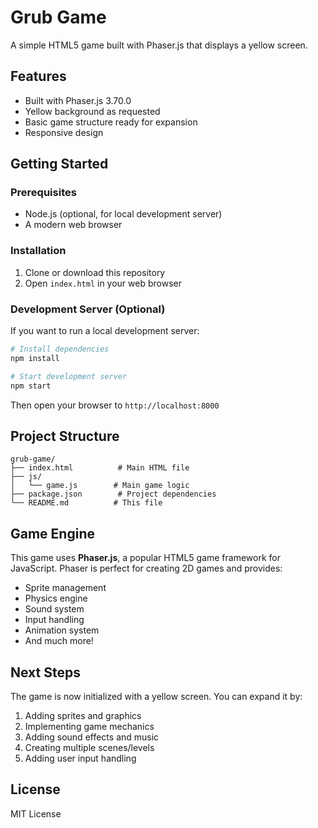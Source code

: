# Grub Game

A simple HTML5 game built with Phaser.js that displays a yellow screen.

## Features

- Built with Phaser.js 3.70.0
- Yellow background as requested
- Basic game structure ready for expansion
- Responsive design

## Getting Started

### Prerequisites

- Node.js (optional, for local development server)
- A modern web browser

### Installation

1. Clone or download this repository
2. Open `index.html` in your web browser

### Development Server (Optional)

If you want to run a local development server:

```bash
# Install dependencies
npm install

# Start development server
npm start
```

Then open your browser to `http://localhost:8000`

## Project Structure

```
grub-game/
├── index.html          # Main HTML file
├── js/
│   └── game.js        # Main game logic
├── package.json        # Project dependencies
└── README.md          # This file
```

## Game Engine

This game uses **Phaser.js**, a popular HTML5 game framework for JavaScript. Phaser is perfect for creating 2D games and provides:

- Sprite management
- Physics engine
- Sound system
- Input handling
- Animation system
- And much more!

## Next Steps

The game is now initialized with a yellow screen. You can expand it by:

1. Adding sprites and graphics
2. Implementing game mechanics
3. Adding sound effects and music
4. Creating multiple scenes/levels
5. Adding user input handling

## License

MIT License
